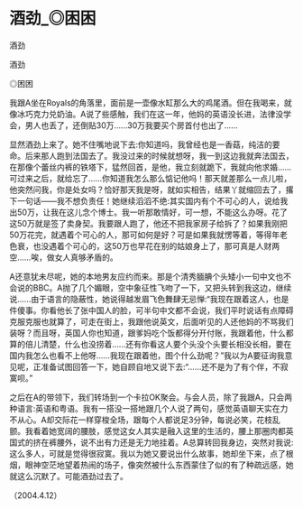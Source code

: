# 酒劲_◎困困

酒劲

酒劲

◎困困

我跟A坐在Royals的角落里，面前是一壶像水缸那么大的鸡尾酒。但在我喝来，就像冰巧克力兑奶油。A说了些感触，我们在这一年，他妈的英语没长进，法律没学会，男人也丢了，还倒贴30万……30万我要买个房首付也出了……

显然酒劲上来了。她不住嘴地说下去:你知道吗，我曾经也是一香菇，纯洁的要命。后来那人跑到法国去了。我没过来的时候就想呀，我一到这边我就奔法国去，在那像个蕾丝内裤的铁塔下，猛然回首，是他，我立刻就跪下，我就向他求婚……可过来之后，就给忘了……你知道我怎么那么惦记他吗！那天就差那么一点儿啦，他突然问我，你是处女吗？恰好那天我是呀，就如实相告，结果丫就缩回去了，撂下一句话——我不想负责任！她继续滔滔不绝:其实国内有个不可心的人，说给我出50万，让我在这儿念个博士。我一听那敢情好，可一想，不能这么办呀。花了这50万就是签了卖身契。我要跟人跑了，他还不把我家房子给拆了？如果我刚把50万花完，就遇着个可心的人，那可如何是好？可是如果我就愣等着，等得年老色衰，也没遇着个可心的，这50万也早花在别的姑娘身上了，那可真是人财两空……唉，做女人真够矛盾的。

A还意犹未尽呢，她的本地男友应约而来。那是个清秀腼腆个头矮小一句中文也不会说的BBC。A抛了几个媚眼，空中象征性飞吻了一下，又把头转到我这边，继续说……由于语言的隐蔽性，她说得越发眉飞色舞肆无忌惮:“我现在跟着这人，也是件傻事。你看他长了张中国人的脸，可半句中文都不会说，我们平时说话有点障碍克服克服也就算了，可走在街上，我跟他说英文，后面听见的人还他妈的不骂我们装呀？而且呀，英国人你也知道，跟爹妈吃个饭都得分开付账，我跟着他，什么都算的倍儿清楚，什么也没捞着……还有你看这人要个头没个头要长相没长相，要在国内我怎么也看不上他呀……我现在跟着他，图个什么劲呢？”我以为A要征询我意见呢，正准备试图回答一下，她自顾自地又说下去:“……还不是为了有个伴，不寂寞呗。”

之后在A的带领下，我们转场到一个卡拉OK聚会。与会人员，除了我跟A，只会两种语言:英语和粤语。我有一搭没一搭地跟几个人说了两句，感觉英语聊天实在力不从心。A却交际花一样穿梭全场，跟每个人都说足3分钟，每说必笑，花枝乱颤。我看着她宽阔的腰肢，感觉这女人其实是融入这里的生活的，腰上那圈肉都英国式的挤在裤腰外，说不出有力还是无力地挂着。A总算转回我身边，突然对我说:这么多人，可就是觉得很寂寞。我以为她又要说出什么故事，她却坐下来，点了根烟，眼神空茫地望着热闹的场子，像突然被什么东西蒙住了似的有了种疏远感，她就这么沉默了。可能酒劲过去了。

（2004.4.12）